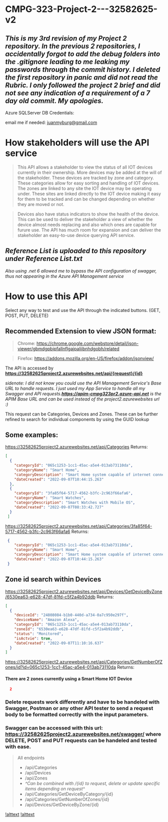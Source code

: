 # CMPG-323-Project-2---32582625-v2

## *This is my 3rd revision of my Project 2 repository. In the previous 2 repositories, I accidentally forgot to add the debug folders into the .gitignore leading to me leaking my passwords through the commit history. I deleted the first repository in panic and did not read the Rubric. I only followed the project 2 brief and did not see any indication of a requirement of a 7 day old commit. My apologies.*
Azure SQLServer DB Credentials: 

email me if needed: juanmyburg@gmail.com

##
# How stakeholders will use the API service
> This API allows a stakeholder to view the status of all IOT devices currently in their ownership. More devices may be added at the will of the stakeholder. These devices are tracked by zone and category. These categories allow for easy sorting and handling of IOT devices. The zones are linked to any site the IOT device may be operating under. These sites are linked directly to the IOT device making it easy for them to be tracked and can be changed depending on whether they are moved or not.

> Devices also have status indicators to show the health of the device. This can be used to deliver the stakeholder a view of whether the device almost needs replacing and also which ones are capable for furure use. The API has much room for expansion and can deliver the stakeholder an easy-to-use device querying API service.
## *Reference List is uploaded to this repository under **Reference List.txt***

*Also using .net 6 allowed me to bypass the API configuration of swagger, thus not appearing in the Azure API Management service*

# How to use this API

Select any way to test and use the API through the indicated buttons. (GET, POST, PUT, DELETE)

## Recommended Extension to view JSON format:
> Chrome: https://chrome.google.com/webstore/detail/json-viewer/gbmdgpbipfallnflgajpaliibnhdgobh/related

> Firefox: https://addons.mozilla.org/en-US/firefox/addon/jsonview/


The API is accessed by **https://32582625project2.azurewebsites.net/api/{request}/{id}**

*sidenote: I did not know you could use the API Management Service's Base URL to handle requests. I just used my App Service to handle all my Swagger and API requests.**https://apim-cmpg323pr2.azure-api.net** is the APIM Base URL and can be used instead of the project2.azurewebsites url :)*

This request can be Categories, Devices and Zones.
These can be further refined to search for individual components by using the GUID lookup

## Some examples:

https://32582625project2.azurewebsites.net/api/Categories
Returns:
```json
[
  {
    "categoryId": "065c1253-1cc1-45ac-a5e4-013ab73110da",
    "categoryName": "Smart Home",
    "categoryDescription": "Smart Home system capable of internet connectivity and voice commands",
    "dateCreated": "2022-09-07T10:44:15.263"
  },
  {
    "categoryId": "3fa85f64-5717-4562-b3fc-2c963f66afa6",
    "categoryName": "Smart Watches",
    "categoryDescription": "Smart Watches with Mobile OS",
    "dateCreated": "2022-09-07T08:33:42.727"
  }
 ]
```
https://32582625project2.azurewebsites.net/api/Categories/3fa85f64-5717-4562-b3fc-2c963f66afa6
Returns:
```json
 {
    "categoryId": "065c1253-1cc1-45ac-a5e4-013ab73110da",
    "categoryName": "Smart Home",
    "categoryDescription": "Smart Home system capable of internet connectivity and voice commands",
    "dateCreated": "2022-09-07T10:44:15.263"
 } 
```

## Zone id search within Devices
https://32582625project2.azurewebsites.net/api/Devices/GetDeviceByZone/6530ea63-e628-47df-81fd-c5f2a4b92ddb
Returns:
```json
[
  {
    "deviceId": "24808084-b1b0-440d-a734-0a7c950e297f",
    "deviceName": "Amazon Alexa",
    "categoryId": "065c1253-1cc1-45ac-a5e4-013ab73110da",
    "zoneId": "6530ea63-e628-47df-81fd-c5f2a4b92ddb",
    "status": "Monitored",
    "isActvie": true,
    "dateCreated": "2022-09-07T11:10:16.637"
  }
]
```
https://32582625project2.azurewebsites.net/api/Categories/GetNumberOfZones/id?id=065c1253-1cc1-45ac-a5e4-013ab73110da
Returns:
#### There are 2 zones currently using a Smart Home IOT Device
```json 
  2
```

### Delete requests work differently and have to be handeled with Swagger, Postman or any other API tester to send a request body to be formatted correctly with the input parameters.
### Swagger can be accessed with this url: https://32582625project2.azurewebsites.net/swagger/ where DELETE, POST and PUT requests can be handeled and tested with ease.

> All endpoints
> - /api/Categories
> - /api/Devices
> - /api/Zones
> - *^Can be combined with /{id} to request, delete or update specific items depending on request^*
> - /api/Categories/GetDeviceByCategory/{id}
> - /api/Categories/GetNumberOfZones/{id}
> - /api/Devices/GetDeviceByZone/{id}


[!alttext](https://github.com/OmnipotentBanana/CMPG-323-Project-2---32582625-v2/blob/main/apim-1.png?raw=true)
[!alttext](https://github.com/OmnipotentBanana/CMPG-323-Project-2---32582625-v2/blob/main/apim-2.png?raw=true)